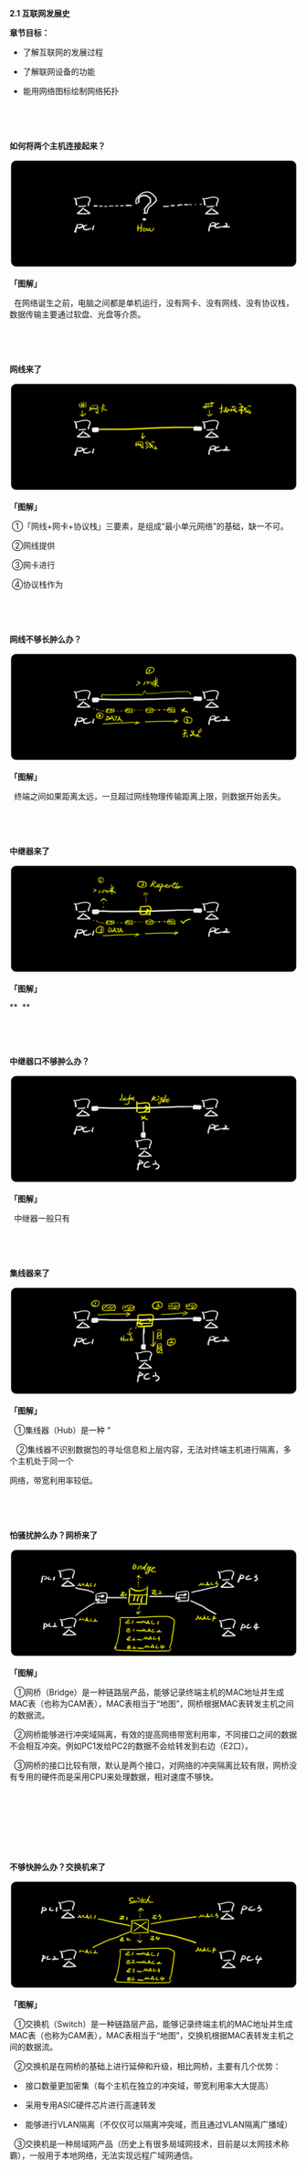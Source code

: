 **2.1 互联网发展史**

**章节目标：**

- 了解互联网的发展过程

- 了解联网设备的功能

- 能用网络图标绘制网络拓扑

 

 

**如何将两个主机连接起来？**

![](images/WEBRESOURCE7cd45d8db2990c4134486aee1e61635d截图.png)

**「图解」**

  在网络诞生之前，电脑之间都是单机运行，没有网卡、没有网线、没有协议栈，数据传输主要通过软盘、光盘等介质。

 

 

**网线来了**

![](images/WEBRESOURCEcc2d4433ab604077e1ccbdd6dfc75def截图.png)

**「图解」**

 ①「网线+网卡+协议栈」三要素，是组成“最小单元网络”的基础，缺一不可。

 ②网线提供

 ③网卡进行

 ④协议栈作为

 

 

**网线不够长肿么办？**

![](images/WEBRESOURCE56137031f026b5298a16f281eb8dd0e6截图.png)

**「图解」**

  终端之间如果距离太远，一旦超过网线物理传输距离上限，则数据开始丢失。

 

 

**中继器来了**

![](images/WEBRESOURCEe8a620bbf8b1530236fa0fd6cb0cd450截图.png)

**「图解」**

**  **

 

 

**中继器口不够肿么办？**

![](images/WEBRESOURCE66cae43bafa742907de01cda9b5d42b9截图.png)

**「图解」**

  中继器一般只有

 

 

**集线器来了**

![](images/WEBRESOURCE91ed38b84f0d9da33dfff5b29cb0e2be截图.png)

**「图解」**

  ①集线器（Hub）是一种 “

   ②集线器不识别数据包的寻址信息和上层内容，无法对终端主机进行隔离，多个主机处于同一个

网络，带宽利用率较低。

 

 

**怕骚扰肿么办？网桥来了**

![](images/WEBRESOURCE19d0afe1e5184230c1dcfc6b5efabd4a截图.png)

**「图解」**

  ①网桥（Bridge）是一种链路层产品，能够记录终端主机的MAC地址并生成MAC表（也称为CAM表），MAC表相当于“地图”，网桥根据MAC表转发主机之间的数据流。

  ②网桥能够进行冲突域隔离，有效的提高网络带宽利用率，不同接口之间的数据不会相互冲突。例如PC1发给PC2的数据不会给转发到右边（E2口）。

  ③网桥的接口比较有限，默认是两个接口，对网络的冲突隔离比较有限，网桥没有专用的硬件而是采用CPU来处理数据，相对速度不够快。

 

 

 

 

**不够快肿么办？交换机来了**

![](images/WEBRESOURCEa077aa9a2679e973edcb751e088887bd截图.png)

**「图解」**

  ①交换机（Switch）是一种链路层产品，能够记录终端主机的MAC地址并生成MAC表（也称为CAM表），MAC表相当于“地图”，交换机根据MAC表转发主机之间的数据流。

  ②交换机是在网桥的基础上进行延伸和升级，相比网桥，主要有几个优势：

-  接口数量更加密集（每个主机在独立的冲突域，带宽利用率大大提高）

-  采用专用ASIC硬件芯片进行高速转发

-  能够进行VLAN隔离（不仅仅可以隔离冲突域，而且通过VLAN隔离广播域）

  ③交换机是一种局域网产品（历史上有很多局域网技术，目前是以太网技术称霸），一般用于本地网络，无法实现远程广域网通信。

 